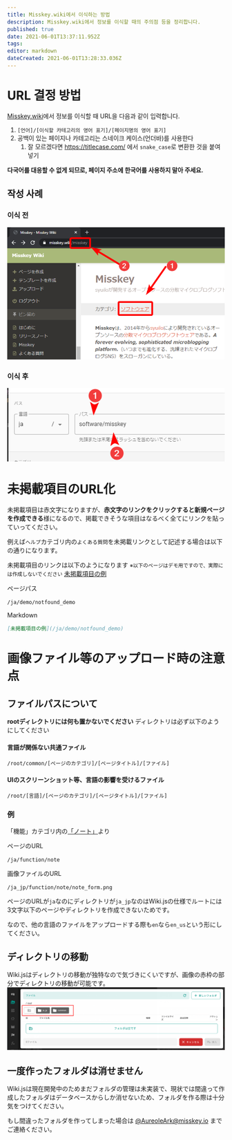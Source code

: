 ```yaml
---
title: Misskey.wiki에서 이식하는 방법
description: Misskey.wiki에서 정보를 이식할 때의 주의점 등을 정리합니다.
published: true
date: 2021-06-01T13:37:11.952Z
tags: 
editor: markdown
dateCreated: 2021-06-01T13:28:33.036Z
---
```


# URL 결정 방법
[Misskey.wiki](https://misskey.wiki/)에서 정보를 이식할 때 URL을 다음과 같이 입력합니다.


1. `[언어]/[이식할 카테고리의 영어 표기]/[페이지명의 영어 표기]`
2. 공백이 있는 페이지나 카테고리는 스네이크 케이스(언더바)를 사용한다
	1. 잘 모르겠다면 https://titlecase.com/ 에서 `snake_case`로 변환한 것을 붙여넣기
  
**다국어를 대응할 수 없게 되므로, 페이지 주소에 한국어를 사용하지 말아 주세요.**


## 작성 사례
### 이식 전
![transplantation_guide_1.png](/ja_jp/wiki_guide/transplantation_guide_1.png)

### 이식 후
![transplantation_guide_2.png](/ja_jp/wiki_guide/transplantation_guide_2.png)


# 未掲載項目のURL化
未掲載項目は赤文字になりますが、**赤文字のリンクをクリックすると新規ページを作成できる**様になるので、掲載できそうな項目はなるべく全てにリンクを貼っていってください。

例えば`ヘルプ`カテゴリ内の`よくある質問`を未掲載リンクとして記述する場合は以下の通りになります。

未掲載項目のリンクは以下のようになります
<small>※以下のページはデモ用ですので、実際には作成しないでください</small>
[未掲載項目の例](/ja/demo/notfound_demo)

ページパス
```
/ja/demo/notfound_demo
```

Markdown
```md
[未掲載項目の例](/ja/demo/notfound_demo)
```

# 画像ファイル等のアップロード時の注意点

## ファイルパスについて

**rootディレクトリには何も置かないでください**
ディレクトリは必ず以下のようにしてください


#### 言語が関係ない共通ファイル
`/root/common/[ページのカテゴリ]/[ページタイトル]/[ファイル]`

#### UIのスクリーンショット等、言語の影響を受けるファイル
`/root/[言語]/[ページのカテゴリ]/[ページタイトル]/[ファイル]`


### 例
「機能」カテゴリ内の[「ノート」](/ja/function/note)より

ページのURL
```
/ja/function/note
```
画像ファイルのURL
```
/ja_jp/function/note/note_form.png
```

ページのURLが`ja`なのにディレクトリが`ja_jp`なのはWiki.jsの仕様でルートには3文字以下のページやディレクトリを作成できないためです。

なので、他の言語のファイルをアップロードする際も`en`なら`en_us`という形にしてください。



## ディレクトリの移動
Wiki.jsはディレクトリの移動が独特なので気づきにくいですが、画像の赤枠の部分でディレクトリの移動が可能です。
![directory_guide_1.png](/ja_jp/wiki_guide/directory_guide_1.png)


## 一度作ったフォルダは消せません
Wiki.jsは現在開発中のためまだフォルダの管理は未実装で、現状では間違って作成したフォルダはデータベースからしか消せないため、フォルダを作る際は十分気をつけてください。

もし間違ったフォルダを作ってしまった場合は [@AureoleArk@misskey.io](https://misskey.io/@AureoleArk) までご連絡ください。